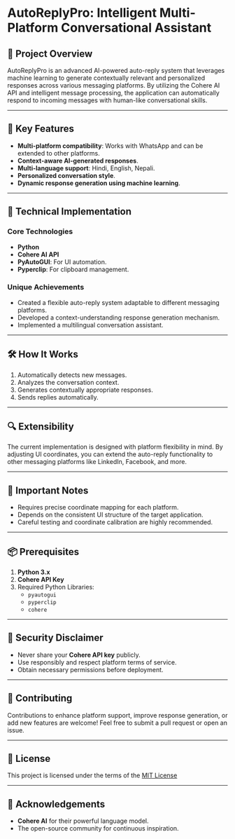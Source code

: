# AutoReplyPro: Intelligent Multi-Platform Conversational Assistant

## 🚀 Project Overview
AutoReplyPro is an advanced AI-powered auto-reply system that leverages machine learning to generate contextually relevant and personalized responses across various messaging platforms. By utilizing the Cohere AI API and intelligent message processing, the application can automatically respond to incoming messages with human-like conversational skills.

---

## 🌟 Key Features
- **Multi-platform compatibility**: Works with WhatsApp and can be extended to other platforms.
- **Context-aware AI-generated responses**.
- **Multi-language support**: Hindi, English, Nepali.
- **Personalized conversation style**.
- **Dynamic response generation using machine learning**.

---

## 🔧 Technical Implementation

### Core Technologies
- **Python**
- **Cohere AI API**
- **PyAutoGUI**: For UI automation.
- **Pyperclip**: For clipboard management.

### Unique Achievements
- Created a flexible auto-reply system adaptable to different messaging platforms.
- Developed a context-understanding response generation mechanism.
- Implemented a multilingual conversation assistant.

---

## 🛠 How It Works
1. Automatically detects new messages.
2. Analyzes the conversation context.
3. Generates contextually appropriate responses.
4. Sends replies automatically.

---

## 🔍 Extensibility
The current implementation is designed with platform flexibility in mind. By adjusting UI coordinates, you can extend the auto-reply functionality to other messaging platforms like LinkedIn, Facebook, and more.

---

## 🚨 Important Notes
- Requires precise coordinate mapping for each platform.
- Depends on the consistent UI structure of the target application.
- Careful testing and coordinate calibration are highly recommended.

---

## 📦 Prerequisites

1. **Python 3.x**
2. **Cohere API Key**
3. Required Python Libraries:
   - `pyautogui`
   - `pyperclip`
   - `cohere`

---

## 🔐 Security Disclaimer
- Never share your **Cohere API key** publicly.
- Use responsibly and respect platform terms of service.
- Obtain necessary permissions before deployment.

---

## 🤝 Contributing
Contributions to enhance platform support, improve response generation, or add new features are welcome! Feel free to submit a pull request or open an issue.

---

## 📄 License
This project is licensed under the terms of the [MIT License](LICENSE)

---

## 🙏 Acknowledgements
- **Cohere AI** for their powerful language model.
- The open-source community for continuous inspiration.
